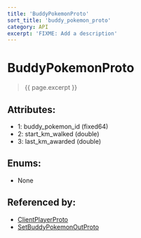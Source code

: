 ```yaml
---
title: 'BuddyPokemonProto'
sort_title: 'buddy_pokemon_proto'
category: API
excerpt: 'FIXME: Add a description'
---
```


[comment]: <> (THIS PART IS GENERATED - AKA DON'T EDIT THIS PART MANUALLY)

# BuddyPokemonProto

> {{ page.excerpt }}

## Attributes:

- 1: buddy_pokemon_id (fixed64)
- 2: start_km_walked (double)
- 3: last_km_awarded (double)

## Enums:

- None

## Referenced by:

- [ClientPlayerProto](../ClientPlayerProto/)
- [SetBuddyPokemonOutProto](../SetBuddyPokemonOutProto/)

[comment]: <> (YOU CAN EDIT AFTER THIS)
